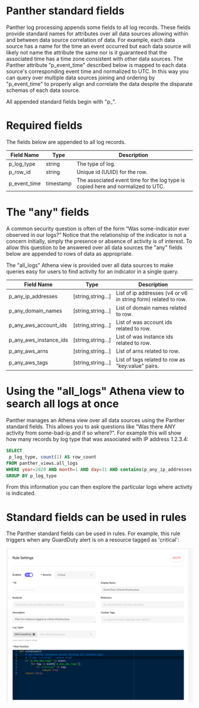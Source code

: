 # Panther standard fields

Panther log processing appends some fields to all log records. These fields provide
standard names for attributes over all data sources allowing within and between
data source correlation of data. For
example, each data source has a name for the time an event occurred but each
data source will likely not name the attribute the same nor is it guaranteed that
the associated time has a time zone consistent with other data sources. The Panther
attribute "p_event_time" described below is mapped to each data source's
corresponding event time and normalized to UTC. In this way you can query over
multiple data sources joining and ordering by "p_event_time" to properly align
and correlate the data despite the disparate schemas of each data source.

All appended standard fields begin with "p\_".

# Required fields

The fields below are appended to all log records.

| Field Name   | Type      | Description                                                                      |
| ------------ | --------- | -------------------------------------------------------------------------------- |
| p_log_type   | string    | The type of log.                                                                 |
| p_row_id     | string    | Unique id (UUID) for the row.                                                    |
| p_event_time | timestamp | The associated event time for the log type is copied here and normalized to UTC. |

# The "any" fields

A common security question is often of the form “Was some-indicator ever observed in our logs?”
Notice that the relationship of the indicator is not a concern initially, simply the presence or absence of activity is of interest.
To allow this question to be answered over all data sources the "any" fields below are appended to rows of data as appropriate.

The "all_logs" Athena view is provided over all data sources to make queries easy for users to find activity for an indicator in a single query.

| Field Name             | Type             | Description                                                    |
| ---------------------- | ---------------- | -------------------------------------------------------------- |
| p_any_ip_addresses     | [string,string…] | List of ip addresses (v4 or v6 in string form) related to row. |
| p_any_domain_names     | [string,string…] | List of domain names related to row.                           |
| p_any_aws_account_ids  | [string,string…] | List of was account ids related to row.                        |
| p_any_aws_instance_ids | [string,string…] | List of was instance ids related to row.                       |
| p_any_aws_arns         | [string,string…] | List of arns related to row.                                   |
| p_any_aws_tags         | [string,string…] | List of tags related to row as "key:value" pairs.              |

# Using the "all_logs" Athena view to search all logs at once

Panther manages an Athena view over all data sources using the Panther standard fields.
This allows you to ask questions like "Was there ANY activity from some-bad-ip and if so where?".
For example this will show how many records by log type that was associated with IP address 1.2.3.4:

```sql
SELECT
 p_log_type, count(1) AS row_count
FROM panther_views.all_logs
WHERE year=2020 AND month=1 AND day=31 AND contains(p_any_ip_addresses, '1.2.3.4')
GROUP BY p_log_type
```

From this information you can then explore the particular logs where activity is indicated.

# Standard fields can be used in rules

The Panther standard fields can be used in rules. For example, this rule triggers when any
GuardDuty alert is on a resource tagged as 'critical':

![Example Panther Rule](../.gitbook/assets/PantherStandardFieldRule.png)
